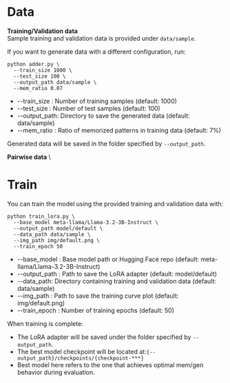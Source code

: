 # Data
**Training/Validation data** \
Sample training and validation data is provided under `data/sample`.

If you want to generate data with a different configuration, run:
```
python adder.py \
  --train_size 1000 \
  --test_size 100 \
  --output_path data/sample \
  --mem_ratio 0.07
```
* --train_size : Number of training samples (default: 1000)
*	--test_size  : Number of test samples (default: 100)
* --output_path: Directory to save the generated data (default: data/sample)
* --mem_ratio  : Ratio of memorized patterns in training data (default: 7%)

Generated data will be saved in the folder specified by `--output_path`.

**Pairwise data** \

# Train
You can train the model using the provided training and validation data with:
```
python train_lora.py \
  --base_model meta-llama/Llama-3.2-3B-Instruct \
  --output_path model/default \
  --data_path data/sample \
  --img_path img/default.png \
  --train_epoch 50
```
* --base_model : Base model path or Hugging Face repo (default: meta-llama/Llama-3.2-3B-Instruct)
*	--output_path  : Path to save the LoRA adapter (default: model/default)
* --data_path: Directory containing training and validation data (default: data/sample)
* --img_path  : Path to save the training curve plot (default: img/default.png)
* --train_epoch  : Number of training epochs (default: 50)

When training is complete:
* The LoRA adapter will be saved under the folder specified by `--output_path`.
* The best model checkpoint will be located at:`{--output_path}/checkpoints/{checkpoint-***}`
* Best model here refers to the one that achieves optimal mem/gen behavior during evaluation.

